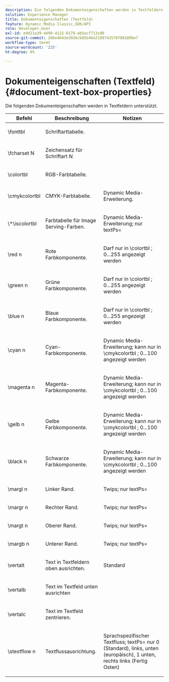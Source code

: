 ```yaml
---
description: Die folgenden Dokumenteigenschaften werden in Textfeldern unterstützt.
solution: Experience Manager
title: Dokumenteigenschaften (Textfeld)
feature: Dynamic Media Classic,SDK/API
role: Developer,User
exl-id: e9d21a39-4d98-4115-8179-ab5acf713c80
source-git-commit: 206e4643e3926cb85b4be2189743578f88180be7
workflow-type: tm+mt
source-wordcount: '225'
ht-degree: 0%

---
```


# Dokumenteigenschaften (Textfeld){#document-text-box-properties}

Die folgenden Dokumenteigenschaften werden in Textfeldern unterstützt.

<table id="table_8E1DF8E6BD894D7A9ACFC839918E2315"> 
 <thead> 
  <tr> 
   <th class="entry"> <b>Befehl</b> </th> 
   <th class="entry"> <b>Beschreibung</b> </th> 
   <th class="entry"> <b>Notizen</b> </th> 
  </tr> 
 </thead>
 <tbody> 
  <tr> 
   <td> <span class="codeph"> \fonttbl </span> </td> 
   <td> <p>Schriftarttabelle. </p> </td> 
   <td> <p> </p> </td> 
  </tr> 
  <tr> 
   <td> <span class="codeph"> \fcharset <span class="varname"> N </span> </span> </td> 
   <td> <p>Zeichensatz für Schriftart <i>N</i>. </p> </td> 
   <td> <p> </p> </td> 
  </tr> 
  <tr> 
   <td> <span class="codeph"> \colortbl </span> </td> 
   <td> <p>RGB-Farbtabelle. </p> </td> 
   <td> <p> </p> </td> 
  </tr> 
  <tr> 
   <td> <span class="codeph"> \cmykcolortbl </span> </td> 
   <td> <p>CMYK-Farbtabelle. </p> </td> 
   <td> <p>Dynamic Media-Erweiterung. </p> </td> 
  </tr> 
  <tr> 
   <td> <span class="codeph"> \*\iscolortbl </span> </td> 
   <td> <p>Farbtabelle für Image Serving-Farben. </p> </td> 
   <td> <p>Dynamic Media-Erweiterung; nur <span class="codeph"> textPs= </span> </p> </td> 
  </tr> 
  <tr> 
   <td> <span class="codeph"> \red <span class="varname"> n </span> </span> </td> 
   <td> <p>Rote Farbkomponente. </p> </td> 
   <td> <p>Darf nur in <span class="codeph"> \colortbl </span>; 0...255 angezeigt werden </p> </td> 
  </tr> 
  <tr> 
   <td> <span class="codeph"> \green <span class="varname"> n </span> </span> </td> 
   <td> <p>Grüne Farbkomponente. </p> </td> 
   <td> <p>Darf nur in <span class="codeph"> \colortbl </span>; 0...255 angezeigt werden </p> </td> 
  </tr> 
  <tr> 
   <td> <span class="codeph"> \blue <span class="varname"> n </span> </span> </td> 
   <td> <p>Blaue Farbkomponente. </p> </td> 
   <td> <p>Darf nur in <span class="codeph"> \colortbl </span>; 0...255 angezeigt werden </p> </td> 
  </tr> 
  <tr> 
   <td> <span class="codeph"> \cyan <span class="varname"> n </span> </span> </td> 
   <td> <p>Cyan-Farbkomponente. </p> </td> 
   <td> <p>Dynamic Media-Erweiterung; kann nur in <span class="codeph"> \cmykcolortbl </span>; 0...100 angezeigt werden </p> </td> 
  </tr> 
  <tr> 
   <td> <span class="codeph"> \magenta <span class="varname"> n </span> </span> </td> 
   <td> <p>Magenta-Farbkomponente. </p> </td> 
   <td> <p>Dynamic Media-Erweiterung; kann nur in <span class="codeph"> \cmykcolortbl </span>; 0...100 angezeigt werden </p> </td> 
  </tr> 
  <tr> 
   <td> <span class="codeph"> \gelb <span class="varname"> n </span> </span> </td> 
   <td> <p>Gelbe Farbkomponente. </p> </td> 
   <td> <p>Dynamic Media-Erweiterung; kann nur in <span class="codeph"> \cmykcolortbl </span>; 0...100 angezeigt werden </p> </td> 
  </tr> 
  <tr> 
   <td> <span class="codeph"> \black <span class="varname"> n </span> </span> </td> 
   <td> <p>Schwarze Farbkomponente. </p> </td> 
   <td> <p>Dynamic Media-Erweiterung; kann nur in <span class="codeph"> \cmykcolortbl </span>; 0...100 angezeigt werden </p> </td> 
  </tr> 
  <tr> 
   <td> <span class="codeph"> \margl <span class="varname"> n </span> </span> </td> 
   <td> <p>Linker Rand. </p> </td> 
   <td> <p>Twips; nur <span class="codeph"> textPs= </span> </p> </td> 
  </tr> 
  <tr> 
   <td> <span class="codeph"> \margr <span class="varname"> n </span> </span> </td> 
   <td> <p>Rechter Rand. </p> </td> 
   <td> <p>Twips; nur <span class="codeph"> textPs= </span> </p> </td> 
  </tr> 
  <tr> 
   <td> <span class="codeph"> \margt <span class="varname"> n </span> </span> </td> 
   <td> <p>Oberer Rand. </p> </td> 
   <td> <p>Twips; nur <span class="codeph"> textPs= </span> </p> </td> 
  </tr> 
  <tr> 
   <td> <span class="codeph"> \margb <span class="varname"> n </span> </span> </td> 
   <td> <p>Unterer Rand. </p> </td> 
   <td> <p>Twips; nur <span class="codeph"> textPs= </span> </p> </td> 
  </tr> 
  <tr> 
   <td> <span class="codeph"> \vertalt </span> </td> 
   <td> <p>Text in Textfeldern oben ausrichten. </p> </td> 
   <td> <p>Standard </p> </td> 
  </tr> 
  <tr> 
   <td> <span class="codeph"> \vertalb </span> </td> 
   <td> <p>Text im Textfeld unten ausrichten </p> </td> 
   <td> <p> </p> </td> 
  </tr> 
  <tr> 
   <td> <span class="codeph"> \vertalc </span> </td> 
   <td> <p>Text im Textfeld zentrieren. </p> </td> 
   <td> <p> </p> </td> 
  </tr> 
  <tr> 
   <td> <span class="codeph"> \stextflow <span class="varname"> n </span> </span> </td> 
   <td> <p>Textflussausrichtung. </p> </td> 
   <td> <p>Sprachspezifischer Textfluss; <span class="codeph"> textPs= </span> nur 0 (Standard), links, unten (europäisch), 1 unten, rechts links (Fertig Osten) </p> </td> 
  </tr> 
 </tbody> 
</table>
